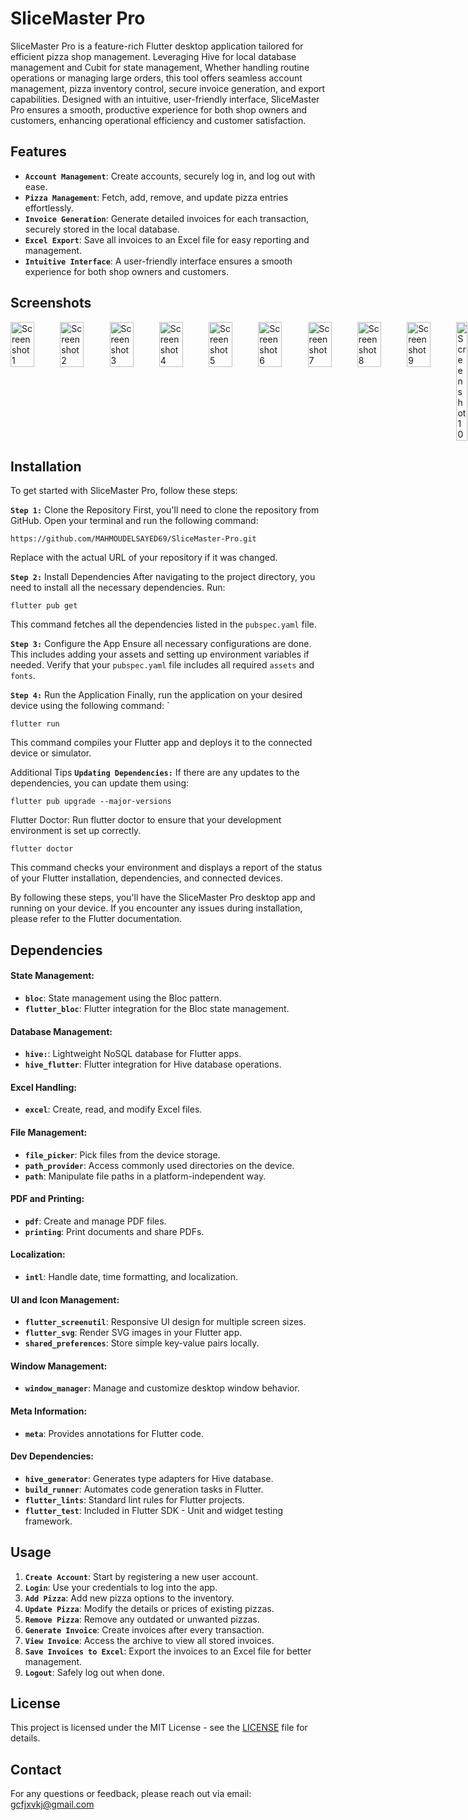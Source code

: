 # SliceMaster Pro
SliceMaster Pro is a feature-rich Flutter desktop application tailored for efficient pizza shop management. Leveraging Hive for local database management and Cubit for state management, Whether handling routine operations or managing large orders, this tool offers seamless account management, pizza inventory control, secure invoice generation, and export capabilities. Designed with an intuitive, user-friendly interface, SliceMaster Pro ensures a smooth, productive experience for both shop owners and customers, enhancing operational efficiency and customer satisfaction.


## Features
- **`Account Management`**: Create accounts, securely log in, and log out with ease.
- **`Pizza Management`**: Fetch, add, remove, and update pizza entries effortlessly.
- **`Invoice Generation`**: Generate detailed invoices for each transaction, securely stored in the local database.
- **`Excel Export`**: Save all invoices to an Excel file for easy reporting and management.
- **`Intuitive Interface`**: A user-friendly interface ensures a smooth experience for both shop owners and customers.

## Screenshots
<div style="display: flex; justify-content: space-between;">
  <img src="https://github.com/user-attachments/assets/ff40c9f7-1f34-4a96-8bb4-d3e496fdc471" alt="Screenshot 1" style="width: 48%;"/>
  <img src="https://github.com/user-attachments/assets/82a1ca76-75e9-4bf0-9ab2-df45886ced8f" alt="Screenshot 2" style="width: 48%;"/>
  <img src="https://github.com/user-attachments/assets/d078cf94-98e4-42e8-a0ff-a0effd7c502c" alt="Screenshot 3" style="width: 48%;"/>
  <img src="https://github.com/user-attachments/assets/71de4d4c-9d36-4aed-a742-79abda4ff76f" alt="Screenshot 4" style="width: 48%;"/>
  <img src="https://github.com/user-attachments/assets/1f0e68d1-12de-4b37-97be-94ebbedd5895" alt="Screenshot 5" style="width: 48%;"/>
  <img src="https://github.com/user-attachments/assets/00a67634-7165-4e18-884b-15019f149ad7" alt="Screenshot 6" style="width: 48%;"/>
  <img src="https://github.com/user-attachments/assets/d0b4edd8-f153-44c6-9aee-a6857a9c104a" alt="Screenshot 7" style="width: 48%;"/>
  <img src="https://github.com/user-attachments/assets/237549ab-30d6-4814-8201-c1d8903bd38e" alt="Screenshot 8" style="width: 48%;"/>
  <img src="https://github.com/user-attachments/assets/a180f534-6ad4-44f3-acb0-2118373a01b0" alt="Screenshot 9" style="width: 48%;"/>
  <img src="https://github.com/user-attachments/assets/01bbba54-7792-4361-940d-20425a137c61" alt="Screenshot 10" style="width: 22%;"/>
</div>

## Installation

To get started with SliceMaster Pro, follow these steps:

**`Step 1:`** Clone the Repository
First, you'll need to clone the repository from GitHub. Open your terminal and run the following command:
```
https://github.com/MAHMOUDELSAYED69/SliceMaster-Pro.git
```
Replace <repository-url> with the actual URL of your repository if it was changed.

**`Step 2:`** Install Dependencies
After navigating to the project directory, you need to install all the necessary dependencies. Run:
```
flutter pub get
```
This command fetches all the dependencies listed in the `pubspec.yaml` file.

**`Step 3:`** Configure the App
Ensure all necessary configurations are done. This includes adding your assets and setting up environment variables if needed. Verify that your `pubspec.yaml` file includes all required `assets` and `fonts`.

**`Step 4:`** Run the Application
Finally, run the application on your desired device using the following command:
`
```
flutter run
```
This command compiles your Flutter app and deploys it to the connected device or simulator.

Additional Tips
**`Updating Dependencies:`** If there are any updates to the dependencies, you can update them using:
```
flutter pub upgrade --major-versions
```
Flutter Doctor: Run flutter doctor to ensure that your development environment is set up correctly.
```
flutter doctor
```
This command checks your environment and displays a report of the status of your Flutter installation, dependencies, and connected devices.

By following these steps, you'll have the SliceMaster Pro desktop app and running on your device. If you encounter any issues during installation, please refer to the Flutter documentation.


## Dependencies

#### State Management:
- **`bloc`**: State management using the Bloc pattern.
- **`flutter_bloc`**: Flutter integration for the Bloc state management.

#### Database Management:
- **`hive:`**: Lightweight NoSQL database for Flutter apps.
- **`hive_flutter`**: Flutter integration for Hive database operations.

#### Excel Handling:
- **`excel`**: Create, read, and modify Excel files.

#### File Management:
- **`file_picker`**: Pick files from the device storage.
- **`path_provider`**: Access commonly used directories on the device.
- **`path`**: Manipulate file paths in a platform-independent way.

#### PDF and Printing:
- **`pdf`**: Create and manage PDF files.
- **`printing`**: Print documents and share PDFs.

#### Localization:
- **`intl`**: Handle date, time formatting, and localization.

#### UI and Icon Management:
- **`flutter_screenutil`**: Responsive UI design for multiple screen sizes.
- **`flutter_svg`**: Render SVG images in your Flutter app.
- **`shared_preferences`**: Store simple key-value pairs locally.

#### Window Management:
- **`window_manager`**: Manage and customize desktop window behavior.

#### Meta Information:
- **`meta`**: Provides annotations for Flutter code.

#### Dev Dependencies:
- **`hive_generator`**: Generates type adapters for Hive database.
- **`build_runner`**: Automates code generation tasks in Flutter.
- **`flutter_lints`**: Standard lint rules for Flutter projects.
- **`flutter_test`**: Included in Flutter SDK - Unit and widget testing framework.

## Usage

1. **`Create Account`**: Start by registering a new user account.
2. **`Login`**: Use your credentials to log into the app.
3. **`Add Pizza`**: Add new pizza options to the inventory.
4. **`Update Pizza`**: Modify the details or prices of existing pizzas.
5. **`Remove Pizza`**: Remove any outdated or unwanted pizzas.
6. **`Generate Invoice`**: Create invoices after every transaction.
7. **`View Invoice`**: Access the archive to view all stored invoices.
8. **`Save Invoices to Excel`**: Export the invoices to an Excel file for better management.
9. **`Logout`**: Safely log out when done.

## License

This project is licensed under the MIT License - see the [LICENSE](LICENSE) file for details.

## Contact

For any questions or feedback, please reach out via email: [gcfjxvkj@gmail.com](gcfjxvkj@gmail.com)
